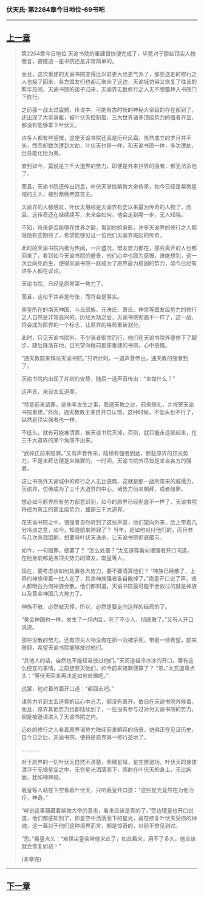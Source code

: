 ### 伏天氏-第2264章今日地位-69书吧

--------
[上一章](./eecd8a7597db9fef7b85ea6935b5d431.md)
--------


>
>
>
>第2264章今日地位
>天谕书院的重建很快便完成了，毕竟对于那些顶尖人物而言，要建造一座书院还是非常简单的。
>
>而且，这次重建的天谕书院变得比以前更大也更气派了，那些送走的修行之人也接了回来，各方盟友们也都汇聚来了这边，天谕城仿佛又恢复了往昔的繁华热闹，天谕书院的弟子归来，天谕界无数修行之人无不想要拜入书院门下修行。
>
>之前那一战太过震撼，传说中，可能有古时候的神秘大帝级的存在都到了，还出现了大帝身躯，被叶伏天控制着，三大世界诸多顶级势力的强者齐至，都没有能够拿下叶伏天。
>
>许多人都有些感慨，这座天谕书院还真是历经风霜，虽然成立的岁月并不长，然而却数次遭到大劫，叶伏天也是一样，和天谕书院一体，多次遭劫，但总能化险为夷。
>
>直到如今，莫说是三千大道界的势力，即便是外来世界的强者，都无法杀他了。
>
>而且，天谕书院还传出消息，叶伏天掌控紫微大帝传承，如今已经是紫微星域的主人，被封紫微帝宫宫主。
>
>天谕界的人都感叹，叶伏天堪称是天谕界有史以来最为传奇的人物了，而且，这传奇还在继续续写，未来会如何，他会走到哪一步，无人知晓。
>
>不知，将来是否能够在世界之巅，看到他的身影，许多天谕界的修行之人都隐隐有些期待了，希望能够见证一位他们天谕界崛起的传奇。
>
>此时的天谕书院内极为热闹，一片盛况，盟友势力都在，那些离开的人也都回来了，看到如今天谕书院的盛景，他们心中也颇为感慨，谁能想到，这一次会向死而生，使得天谕书院一跃成为了原界最为稳固的势力，如今已经有许多人都在议论。
>
>天谕书院，已经是原界第一势力了。
>
>而且，这似乎并非是夸张，而将会是事实。
>
>南皇所在的南天神国、斗氏部族、元泱氏、萧氏、神宫等盟友级势力的修行之人自然是非常高兴的，历经大劫之后，天谕书院彻底不一样了，这一战，将会成为原界的一个标志，让原界的格局重新划分。
>
>此时，只见天谕书院外，不少强者御空而行，他们在天谕书院外便停下了脚步，随后降落在地，目光望向眼前那座重建的书院，心中感慨。
>
>“通天教前来拜访天谕书院。”只听此时，一道声音传出，通天教的强者到了。
>
>天谕书院内出现了片刻的安静，随后一道声音传出：“来做什么？”
>
>这声音，来自太玄道尊。
>
>“特意前来请罪，这些年发生之事，我通天教之过，前来赔礼，并祝贺天谕书院重建。”外面，通天教教主亲自开口认错，这种时候，不低头也不行了，纵然是顶尖强者也一样。
>
>不低头，就有可能被清算，被天谕书院灭掉，否则，就只能永远躲起来，在三千大道界的某个角落不出来。
>
>“武神氏前来赔罪。”又有声音传来，陆续有强者到达，那些原界的顶尖势力，不是来拜访便是来赔罪的，一时间，天谕书院外尽皆是来自各方的强者。
>
>这让书院外天谕城中的修行之人无比感慨，这就是那一战所带来的威慑力，天谕界，仿佛成为了三千大道界的中心，诸势力前来朝拜，或者赔罪。
>
>想必如今原界所有势力都意识到，如今的原界已经彻底不一样了，天谕书院将成为真正的霸主级势力，雄霸三千大道界。
>
>在天谕书院之中，诸强者自然听到了这些声音，他们望向外来，脸上带着几分冷淡之意，如今，知道前来赔罪了？
>当年，是如何对付他们的，而且参与几次杀戮围剿，想要将叶伏天诛杀，让天谕书院彻底覆灭。
>
>如今，一句赔罪，便罢了？
>“怎么处置？”太玄道尊看向诸强者开口问道，在他身前都是各顶尖势力的盟友，南皇等人。
>
>现在，要考虑该如何处置各大势力，要不要清算他们？
>“神族已经散了，上界的神族带着一批人走了，其余神族强者各自散掉了。”南皇开口说了声，诸人都明白为何神族会散，他们都知道，天谕书院最可能不会放过的就是神族以及黄金神国几大势力了。
>
>神族不散，必然被灭掉，所以，必然是要走向这样的结局的了。
>
>“黄金神国也一样，发生了一场内乱，死了不少人，彻底散了。”又有人开口说道。
>
>那些没散的势力，还有顶尖人物没有在那一战被杀死，带着一缕希望，前来赔罪，希望天谕书院能够放过他们。
>
>“其他人的话，自然也不能轻易放过他们。”天河道祖冷冰冰的开口，哪有这么便宜的事情，之前想要灭他们，如今前来赔罪便算了？
>“恩。”太玄道尊点头：“等伏天回来再决定如何处置吧。”
>
>说罢，他对着外面开口道：“都回去吧。”
>
>诸势力听到太玄道尊的话心中忐忑，都没有离开，依旧在天谕书院外候着，而且，原界其他势力也都陆续到了，一些没有参与过对付天谕书院的势力，倒是被邀请进入了天谕书院之内。
>
>远处的修行之人看着原界诸势力陆续前来朝拜的场景，仿佛正在见证历史，自今日之后，天谕书院，便将是原界第一修行圣地了。
>
>…………
>
>对于原界的一切叶伏天自然不清楚，紫微星域，星空修道场，叶伏天的身体漂浮于无垠星空之中，无穷星光洒落而下，照射在叶伏天的身上，无比绚丽，犹如神辉般。
>
>羲皇等人站在下空看着叶伏天，只听羲皇开口道：“这些星光竟然在为他治疗，神奇。”
>
>“听说这里蕴藏着紫微大帝的意志，看来应该是真的了。”旁边稷皇也开口说道，他们都感知到了，那星空中洒落而下的星光，竟在修复叶伏天受损的神魂，这一幕对于他们这种境界而言，都是惊奇的，以前不曾见到过。
>
>“恩。”羲皇点头：“难怪尘皇会带他来此了，如此看来，用不了多久，他应该就会恢复如初！”
>
>(本章完)
>
>

--------
[下一章](./34ae4978ff0b7d596d596150a5768741.md)
--------
